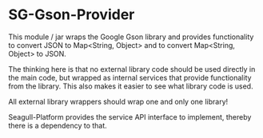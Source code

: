 # SG-Gson-Provider

This module / jar wraps the Google Gson library and provides functionality
to convert JSON to Map<String, Object> and to convert Map<String, Object> to JSON.

The thinking here is that no external library code should be used directly in
the main code, but wrapped as internal services that provide functionality from 
the library. This also makes it easier to see what library code is used.

All external library wrappers should wrap one and only one library! 

Seagull-Platform provides the service API interface to implement, thereby 
there is a dependency to that. 
